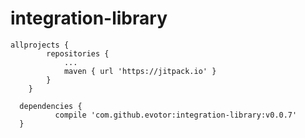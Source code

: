 # integration-library

```
allprojects {
		repositories {
			...
			maven { url 'https://jitpack.io' }
		}
	}
  ```
  
  ```
  	dependencies {
	        compile 'com.github.evotor:integration-library:v0.0.7'
	}
  ```
